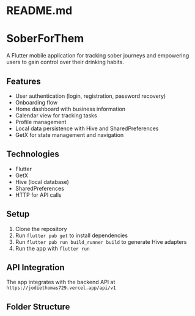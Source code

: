 # README.md

# SoberForThem

A Flutter mobile application for tracking sober journeys and empowering users to gain control over their drinking habits.

## Features

- User authentication (login, registration, password recovery)
- Onboarding flow
- Home dashboard with business information
- Calendar view for tracking tasks
- Profile management
- Local data persistence with Hive and SharedPreferences
- GetX for state management and navigation

## Technologies

- Flutter
- GetX
- Hive (local database)
- SharedPreferences
- HTTP for API calls

## Setup

1. Clone the repository
2. Run `flutter pub get` to install dependencies
3. Run `flutter pub run build_runner build` to generate Hive adapters
4. Run the app with `flutter run`

## API Integration

The app integrates with the backend API at `https://jodiethomas729.vercel.app/api/v1`

## Folder Structure

